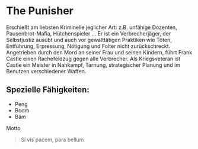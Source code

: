 # The Punisher
Erschießt am liebsten Kriminelle jeglicher Art: z.B. unfähige Dozenten, Pausenbrot-Mafia, Hütchenspieler ...
Er ist ein Verbrecherjäger, der Selbstjustiz ausübt und auch vor gewalttätigen Praktiken wie Töten, Entführung, Erpressung, Nötigung und Folter nicht zurückschreckt. Angetrieben durch den Mord an seiner Frau und seinen Kindern, führt Frank Castle einen Rachefeldzug gegen alle Verbrecher. Als Kriegsveteran ist Castle ein Meister in Nahkampf, Tarnung, strategischer Planung und im Benutzen verschiedener Waffen. 

## Spezielle Fähigkeiten:
* Peng
* Boom
* Bäm

Motto
> Si vis pacem, para bellum


